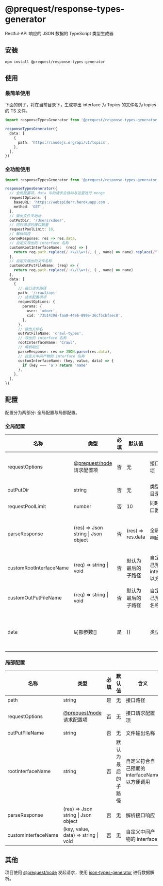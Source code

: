 # @prequest/response-types-generator

Restful-API 响应的 JSON 数据的 TypeScript 类型生成器

## 安装

```bash
npm install @prequest/response-types-generator
```

## 使用

### 最简单使用

下面的例子，将在当前目录下，生成导出 interface 为 Topics 的文件名为 topics 的 TS 文件。

```ts
import responseTypesGenerator from '@prequest/response-types-generator'

responseTypesGenerator({
  data: [
    {
      path: 'https://cnodejs.org/api/v1/topics',
    },
  ],
})
```

### 全功能使用

```ts
import responseTypesGenerator from '@prequest/response-types-generator'

responseTypesGenerator({
  // 全局配置项，data 中的请求会自动与这里进行 merge
  requestOptions: {
    baseURL: 'https://webspiderr.herokuapp.com',
    method: 'GET',
  },
  // 输出文件夹地址
  outPutDir: '/Users/xdoer',
  // 同时请求的接口数量
  requestPoolLimit: 10,
  // 解析响应
  parseResponse: res => res.data,
  // 自定义导出的 interface 名称
  customRootInterfaceName:  (req) => {
    return req.path.replace(/.+\/(\w+)/, (_, name) => name).replace(/^[a-z]/, (c) => c.toUpperCase())
  },
  // 自定义输出的文件名称
  customOutPutFileName: (req) => {
    return req.path.replace(/.+\/(\w+)/, (_, name) => name)
  },
  data: [
    {
      // 接口请求路径
      path: '/crawl/api'
      // 请求配置项项
      requestOptions: {
        params: {
          user: 'xdoer',
          cid: '73b1430d-faa0-44eb-899e-36cf5cbfaec8',
        },
      },
      // 输出文件名
      outPutFileName: 'crawl-types',
      // 导出的 interface 名称
      rootInterfaceName: 'Crawl',
      // 解析响应
      parseResponse: res => JSON.parse(res.data),
      // 自定义中间产物的 interface 名称
      customInterfaceName: (key, value, data) => {
        if (key === 'a') return 'name'
      },
    },
  ],
})
```

## 配置

配置分为两部分: 全局配置与局部配置。

### 全局配置

| 名称                    | 类型                                                                                  | 必填 | 默认值             | 含义                                          | 备注                                               |
| ----------------------- | ------------------------------------------------------------------------------------- | ---- | ------------------ | --------------------------------------------- | -------------------------------------------------- |
| requestOptions          | [@prequest/node](https://github.com/xdoer/PreQuest/tree/main/packages/node)请求配置项 | 否   | 无                 | 接口请求配置项                                | 全局和局部配置中的字段会进行 merge                 |
| outPutDir               | string                                                                                | 否   | 无                 | 类型文件输出目录                              |                                                    |
| requestPoolLimit        | number                                                                                | 否   | 10                 | 同时请求的接口数量                            |                                                    |
| parseResponse           | (res) => Json string \| Json object                                                   | 否   | (res) => res.data  | 全局解析接口响应                              | 全局解析响应，局部响应有差异，可以局部配置中配置   |
| customRootInterfaceName | (req) => string \| void                                                               | 否   | 默认为最后的子路径 | 自定义符合自己预期的 interfaceName 以方便调用 |                                                    |
| customOutPutFileName    | (req) => string \| void                                                               | 否   | 默认为最后的子路径 | 自定义符合自己预期的文件名称                  | 当局部配置项中配置了 outPutPath, 则                |
| data                    | 局部参数[]                                                                            | 是   | []                 | 类型解析列表                                  | 程序根据配置，自动请求接口，解析响应，生成类型文件 |

### 局部配置

| 名称                | 类型                                                                                  | 必填 | 默认值             | 含义                                          | 备注                                                          |
| ------------------- | ------------------------------------------------------------------------------------- | ---- | ------------------ | --------------------------------------------- | ------------------------------------------------------------- |
| path                | string                                                                                | 是   | 无                 | 接口路径                                      |                                                               |
| requestOptions      | [@prequest/node](https://github.com/xdoer/PreQuest/tree/main/packages/node)请求配置项 | 否   | 无                 | 接口请求配置项                                | requestOptions 也配置了 path 的话，会使用这里的 path 进行请求 |
| outPutFileName      | string                                                                                | 否   | 无                 | 文件输出名称                                  |                                                               |
| rootInterfaceName   | string                                                                                | 否   | 默认为最后的子路径 | 自定义符合自己预期的 interfaceName 以方便调用 | 没配置的话，会使用全局 customRootInterfaceName                |
| parseResponse       | (res) => Json string \| Json object                                                   | 否   | 无                 | 解析接口响应                                  |                                                               |
| customInterfaceName | (key, value, data) => string \| void                                                  | 否   | 无                 | 自定义中间产物的 interface                    |                                                               |

## 其他

项目使用 [@prequest/node](https://github.com/xdoer/PreQuest/tree/main/packages/node) 发起请求，使用 [json-types-generator](https://github.com/xdoer/json-types-generator) 进行数据解析。
